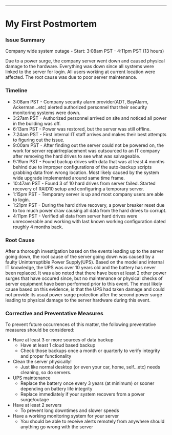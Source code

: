 
***

# My First Postmortem

### Issue Summary

Company wide system outage - Start: 3:08am PST - 4:11pm PST (13 hours)

Due to a power surge, the company server went down and caused physical damage to the hardware. Everything was down since all systems were linked to the server for login. All users working at current location were affected. The root cause was due to poor server maintenance.

### Timeline
* 3:08am PST - Company security alarm provider(ADT, BayAlarm, Ackerman...etc) alerted authorized personnel that their security monitoring systems were down. 
* 3:27am PST - Authorized personnel arrived on site and noticed all power in the building was off.
* 6:13am PST - Power was restored, but the server was still offline.
* 7:24am PST - First internal IT staff arrives and makes their best attempts to figuring out the issue.
* 9:00am PST - After finding out the server could not be powered on, the work for server repair/replacement was outsourced to an IT company after removing the hard drives to see what was salvageable.  
* 9:19am PST - Found backup drives with data that was at least 4 months behind due to improper configurations of the auto-backup scripts grabbing data from wrong location. Most likely caused by the system wide upgrade implemented around same time frame.  
* 10:47am PST - Found 3 of 10 hard drives from server failed. Started recovery of RAID10 setup and configuring a temporary server.
* 1:15pm PST - Temporary server is up and most company users are able to login.  
* 1:21pm PST - During the hard drive recovery, a power breaker reset due to too much power draw causing all data from the hard drives to corrupt.
* 4:11pm PST - Verified all data from server hard drives were unrecoverable and working with last known working configuration dated roughly 4 months back.   

### Root Cause
After a thorough investigation based on the events leading up to the server going down, the root cause of the server going down was caused by a faulty Uninterruptible Power Supply(UPS). Based on the model and internal IT knowledge, the UPS was over 10 years old and the battery has never been replaced. It was also noted that there have been at least 2 other power surges that have occured since, but no maintenance or physical checks of server equipment have been performed prior to this event. The most likely cause based on this evidence, is that the UPS had taken damage and could not provide its usual power surge protection after the second power surge leading to physical damage to the server hardware during this event.

### Corrective and Preventative Measures

To prevent future occurrences of this matter, the following preventative measures should be considered:

* Have at least 3 or more sources of data backup
    * Have at least 1 cloud based backup
    * Check those backups once a month or quarterly to verify integrity and proper functionality
* Clean the server physically!
    * Just like normal desktop (or even your car, home, self...etc) needs cleaning, so do servers.
* UPS maintenance
    * Replace the battery once every 3 years (at minimum) or sooner depending on battery life integrity
    * Replace immediately if your system recovers from a power surge/outage
* Have at least 2 servers
    * To prevent long downtimes and slower speeds
* Have a working monitoring system for your server
    * You should be able to receive alerts remotely from anywhere should anything go wrong with the server

